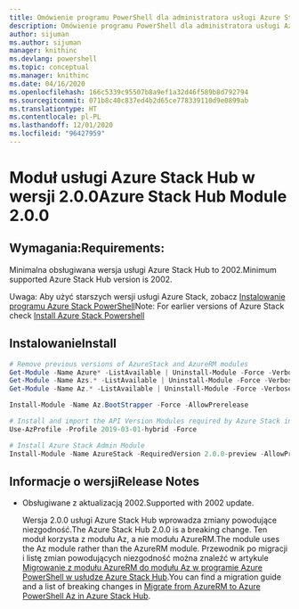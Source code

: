 ```yaml
---
title: Omówienie programu PowerShell dla administratora usługi Azure Stack Hub | Microsoft Docs
description: Omówienie programu PowerShell dla administratora usługi Azure Stack Hub z instrukcjami dotyczącymi instalacji i konfiguracji.
author: sijuman
ms.author: sijuman
manager: knithinc
ms.devlang: powershell
ms.topic: conceptual
ms.manager: knithinc
ms.date: 04/16/2020
ms.openlocfilehash: 166c5339c95507b8a9ef1a32d46f589b8d792794
ms.sourcegitcommit: 071b8c40c837ed4b2d65ce778339110d9e0899ab
ms.translationtype: HT
ms.contentlocale: pl-PL
ms.lasthandoff: 12/01/2020
ms.locfileid: "96427959"
---
```

# <a name="azure-stack-hub-module-200"></a><span data-ttu-id="31cde-103">Moduł usługi Azure Stack Hub w wersji 2.0.0</span><span class="sxs-lookup"><span data-stu-id="31cde-103">Azure Stack Hub Module 2.0.0</span></span>

## <a name="requirements"></a><span data-ttu-id="31cde-104">Wymagania:</span><span class="sxs-lookup"><span data-stu-id="31cde-104">Requirements:</span></span>

<span data-ttu-id="31cde-105">Minimalna obsługiwana wersja usługi Azure Stack Hub to 2002.</span><span class="sxs-lookup"><span data-stu-id="31cde-105">Minimum supported Azure Stack Hub version is 2002.</span></span>

<span data-ttu-id="31cde-106">Uwaga: Aby użyć starszych wersji usługi Azure Stack, zobacz [Instalowanie programu Azure Stack PowerShell](/azure/azure-stack/azure-stack-powershell-install#install-azure-stack-powershell)</span><span class="sxs-lookup"><span data-stu-id="31cde-106">Note: For earlier versions of Azure Stack check [Install Azure Stack Powershell](/azure/azure-stack/azure-stack-powershell-install#install-azure-stack-powershell)</span></span>

## <a name="install"></a><span data-ttu-id="31cde-107">Instalowanie</span><span class="sxs-lookup"><span data-stu-id="31cde-107">Install</span></span>

```powershell
# Remove previous versions of AzureStack and AzureRM modules
Get-Module -Name Azure* -ListAvailable | Uninstall-Module -Force -Verbose -ErrorAction Continue
Get-Module -Name Azs.* -ListAvailable | Uninstall-Module -Force -Verbose -ErrorAction Continue
Get-Module -Name Az.* -ListAvailable | Uninstall-Module -Force -Verbose -ErrorAction Continue

Install-Module -Name Az.BootStrapper -Force -AllowPrerelease

# Install and import the API Version Modules required by Azure Stack into the current PowerShell session.
Use-AzProfile -Profile 2019-03-01-hybrid -Force

# Install Azure Stack Admin Module
Install-Module -Name AzureStack -RequiredVersion 2.0.0-preview -AllowPrerelease
```


## <a name="release-notes"></a><span data-ttu-id="31cde-108">Informacje o wersji</span><span class="sxs-lookup"><span data-stu-id="31cde-108">Release Notes</span></span>

* <span data-ttu-id="31cde-109">Obsługiwane z aktualizacją 2002.</span><span class="sxs-lookup"><span data-stu-id="31cde-109">Supported with 2002 update.</span></span>  

  <span data-ttu-id="31cde-110">Wersja 2.0.0 usługi Azure Stack Hub wprowadza zmiany powodujące niezgodność.</span><span class="sxs-lookup"><span data-stu-id="31cde-110">The Azure Stack Hub 2.0.0 is a breaking change.</span></span> <span data-ttu-id="31cde-111">Ten moduł korzysta z modułu Az, a nie modułu AzureRM.</span><span class="sxs-lookup"><span data-stu-id="31cde-111">The module uses the Az module rather than the AzureRM module.</span></span> <span data-ttu-id="31cde-112">Przewodnik po migracji i listę zmian powodujących niezgodność można znaleźć w artykule [Migrowanie z modułu AzureRM do modułu Az w programie Azure PowerShell w usłudze Azure Stack Hub](/azure-stack/operator/azure-stack-powershell-install).</span><span class="sxs-lookup"><span data-stu-id="31cde-112">You can find a migration guide and a list of breaking changes in [Migrate from AzureRM to Azure PowerShell Az in Azure Stack Hub](/azure-stack/operator/azure-stack-powershell-install).</span></span>